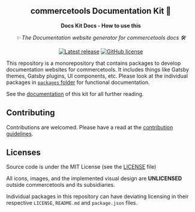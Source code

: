 <h2 align="center">commercetools Documentation Kit 💅</h2>
<p align="center">
  <strong>Docs Kit Docs - How to use this</strong>
</p>
<p align="center">
  <i>✨ The Documentation website generator for commercetools docs 🛠</i>
</p>
<p align="center">
  <a href="https://github.com/commercetools/commercetools-docs-kit/releases"><img src="https://badgen.net/github/release/commercetools/commercetools-docs-kit" alt="Latest release" /></a> <a href="https://github.com/commercetools/commercetools-docs-kit/blob/master/LICENSE"><img src="https://badgen.net/github/license/commercetools/commercetools-docs-kit" alt="GitHub license" /></a>
</p>

This repository is a monorepository that contains packages to develop documentation websites for commercetools. It includes things like Gatsby themes, Gatsby plugins, UI components, etc. Please look at the individual packages in [`packages` folder](./packages) for functional documentation.

See the [documentation](https://commercetools-docs-kit.vercel.app) of this kit for all further reading.

## Contributing

Contributions are welcomed. Please have a read at the [contribution guidelines](CONTRIBUTING.md).

## Licenses

Source code is under the MIT License (see the [LICENSE](LICENSE) file)

All icons, images, and the implemented visual design are **UNLICENSED** outside commercetools and its subsidiaries.

Individual packages in this repository can have deviating licensing in their respective `LICENSE`, `README.md` and `package.json` files.